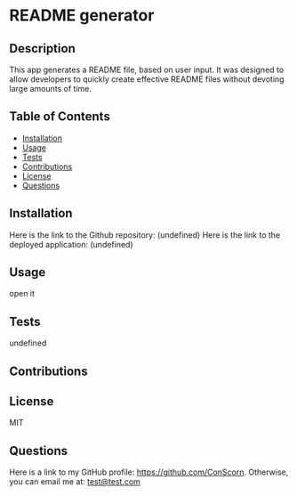 # README generator
     
## Description

This app generates a README file, based on user input. It was designed to allow developers to quickly create effective README files without devoting large amounts of time.

## Table of Contents

- [Installation](#installation)
- [Usage](#usage)
- [Tests](#tests)
- [Contributions](#contributions)
- [License](#license)
- [Questions](#questions)

## Installation

Here is the link to the Github repository: (undefined)
Here is the link to the deployed application: (undefined)

## Usage

open it

## Tests

undefined

## Contributions



## License

MIT

## Questions

Here is a link to my GitHub profile: https://github.com/ConScorn. Otherwise, you can email me at: test@test.com

